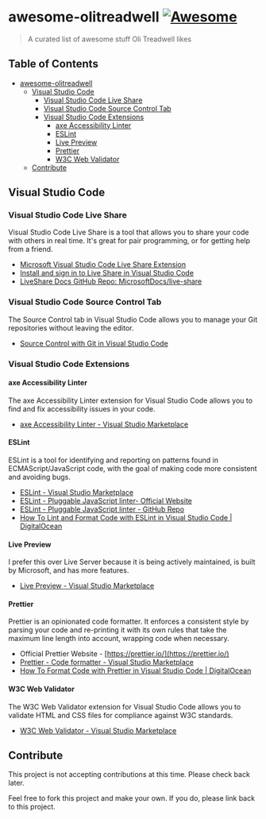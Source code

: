 # awesome-olitreadwell [![Awesome](https://awesome.re/badge.svg)](https://awesome.re)

> A curated list of awesome stuff Oli Treadwell likes


## Table of Contents

- [awesome-olitreadwell ](#awesome-olitreadwell-)
  - [Visual Studio Code](#visual-studio-code)
    - [Visual Studio Code Live Share](#visual-studio-code-live-share)
    - [Visual Studio Code Source Control Tab](#visual-studio-code-source-control-tab)
    - [Visual Studio Code Extensions](#visual-studio-code-extensions)
      - [axe Accessibility Linter](#axe-accessibility-linter)
      - [ESLint](#eslint)
      - [Live Preview](#live-preview)
      - [Prettier](#prettier)
      - [W3C Web Validator](#w3c-web-validator)
  - [Contribute](#contribute)

## Visual Studio Code

### Visual Studio Code Live Share

Visual Studio Code Live Share is a tool that allows you to share your code with others in real time. It's great for pair programming, or for getting help from a friend.

- [Microsoft Visual Studio Code Live Share Extension](https://marketplace.visualstudio.com/items?itemName=MS-vsliveshare.vsliveshare)
- [Install and sign in to Live Share in Visual Studio Code](https://learn.microsoft.com/en-us/visualstudio/liveshare/use/install-live-share-visual-studio-code)
- [LiveShare Docs GitHub Repo: MicrosoftDocs/live-share](https://github.com/MicrosoftDocs/live-share)

### Visual Studio Code Source Control Tab

The Source Control tab in Visual Studio Code allows you to manage your Git repositories without leaving the editor.

- [Source Control with Git in Visual Studio Code](https://code.visualstudio.com/docs/editor/versioncontrol)

### Visual Studio Code Extensions

#### axe Accessibility Linter

The axe Accessibility Linter extension for Visual Studio Code allows you to find and fix accessibility issues in your code.

- [axe Accessibility Linter - Visual Studio Marketplace](https://marketplace.visualstudio.com/items?itemName=deque-systems.vscode-axe-linter)

#### ESLint

ESLint is a tool for identifying and reporting on patterns found in ECMAScript/JavaScript code, with the goal of making code more consistent and avoiding bugs.

- [ESLint - Visual Studio Marketplace](https://marketplace.visualstudio.com/items?itemName=dbaeumer.vscode-eslint)
- [ESLint - Pluggable JavaScript linter- Official Website](https://eslint.org/)
- [ESLint - Pluggable JavaScript linter - GitHub Repo](https://github.com/eslint/eslint)
- [How To Lint and Format Code with ESLint in Visual Studio Code | DigitalOcean](https://www.digitalocean.com/community/tutorials/linting-and-formatting-with-eslint-in-vs-code)

#### Live Preview

I prefer this over Live Server because it is being actively maintained, is built by Microsoft, and has more features.

- [Live Preview - Visual Studio Marketplace](https://marketplace.visualstudio.com/items?itemName=ms-vscode.live-server)

#### Prettier

Prettier is an opinionated code formatter. It enforces a consistent style by parsing your code and re-printing it with its own rules that take the maximum line length into account, wrapping code when necessary.

- Official Prettier Website - [https://prettier.io/](https://prettier.io/)
- [Prettier - Code formatter - Visual Studio Marketplace](https://marketplace.visualstudio.com/items?itemName=esbenp.prettier-vscode)
- [How To Format Code with Prettier in Visual Studio Code | DigitalOcean](https://www.digitalocean.com/community/tutorials/how-to-format-code-with-prettier-in-visual-studio-code)

#### W3C Web Validator

The W3C Web Validator extension for Visual Studio Code allows you to validate HTML and CSS files for compliance against W3C standards.

- [W3C Web Validator - Visual Studio Marketplace](https://marketplace.visualstudio.com/items?itemName=CelianRiboulet.webvalidator)




<!-- ## Section

About this section. Optional. Keep this short and focus on the list.

- [List item](http://example.com)
- [List item](http://example.com)



## Another Section

### Subsection

- [List item](http://example.com)
- [List item](http://example.com) -->

## Contribute

This project is not accepting contributions at this time. Please check back later.

Feel free to fork this project and make your own. If you do, please link back to this project.

